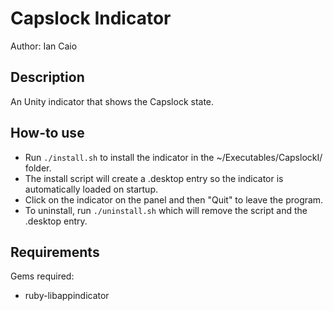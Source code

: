 # Capslock Indicator

Author: Ian Caio

## Description

An Unity indicator that shows the Capslock state.

## How-to use

- Run `./install.sh` to install the indicator in the ~/Executables/CapslockI/ folder.
- The install script will create a .desktop entry so the indicator is automatically loaded on startup.
- Click on the indicator on the panel and then "Quit" to leave the program.
- To uninstall, run `./uninstall.sh` which will remove the script and the .desktop entry.

## Requirements

Gems required:
- ruby-libappindicator
